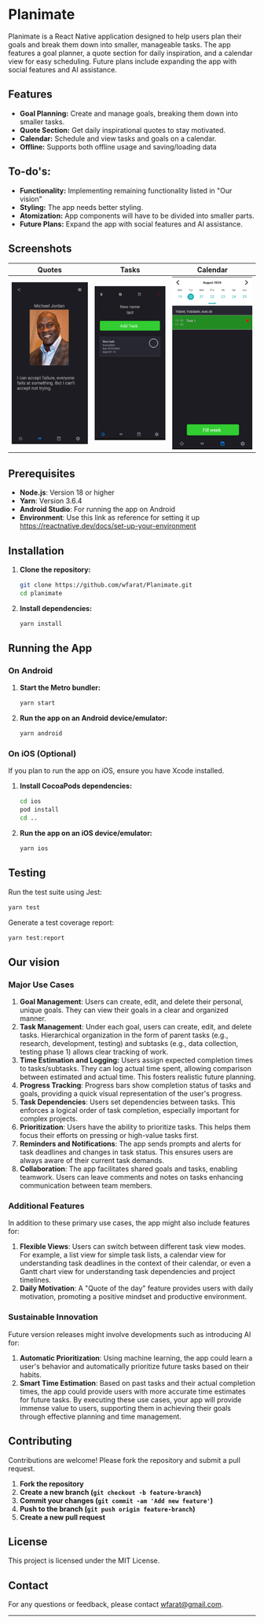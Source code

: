 
# Planimate 

Planimate is a React Native application designed to help users plan their goals and break them down into smaller, manageable tasks. The app features a goal planner, a quote section for daily inspiration, and a calendar view for easy scheduling. Future plans include expanding the app with social features and AI assistance.

## Features

- **Goal Planning:** Create and manage goals, breaking them down into smaller tasks.
- **Quote Section:** Get daily inspirational quotes to stay motivated.
- **Calendar:** Schedule and view tasks and goals on a calendar.
- **Offline:** Supports both offline usage and saving/loading data


## To-do's:
- **Functionality:** Implementing remaining functionality listed in "Our vision"
- **Styling:** The app needs better styling.
- **Atomization:** App components will have to be divided into smaller parts.
- **Future Plans:** Expand the app with social features and AI assistance.

## Screenshots
| Quotes                                            | Tasks                                           | Calendar                                                |
|---------------------------------------------------|-------------------------------------------------|---------------------------------------------------------|
 | ![Quote Screen Screenshot](screenshots/quote.png) | ![Task Screen Screenshot](screenshots/task.png) | ![Calendar Screen Screenshot](screenshots/calendar.png) |

## Prerequisites

- **Node.js**: Version 18 or higher
- **Yarn**: Version 3.6.4
- **Android Studio**: For running the app on Android
- **Environment**: Use this link as reference for setting it up https://reactnative.dev/docs/set-up-your-environment
## Installation

1. **Clone the repository:**
   ```sh
   git clone https://github.com/wfarat/Planimate.git
   cd planimate
   ```

2. **Install dependencies:**
   ```sh
   yarn install
   ```

## Running the App

### On Android

1. **Start the Metro bundler:**
   ```sh
   yarn start
   ```

2. **Run the app on an Android device/emulator:**
   ```sh
   yarn android
   ```

### On iOS (Optional)

If you plan to run the app on iOS, ensure you have Xcode installed.

1. **Install CocoaPods dependencies:**
   ```sh
   cd ios
   pod install
   cd ..
   ```

2. **Run the app on an iOS device/emulator:**
   ```sh
   yarn ios
   ```

## Testing

Run the test suite using Jest:
```sh
yarn test
```

Generate a test coverage report:
```sh
yarn test:report
```

## Our vision

### Major Use Cases
1. **Goal Management**: Users can create, edit, and delete their personal, unique goals. They can view their goals in a clear and organized manner.
2. **Task Management**: Under each goal, users can create, edit, and delete tasks. Hierarchical organization in the form of parent tasks (e.g., research, development, testing) and subtasks (e.g., data collection, testing phase 1) allows clear tracking of work.
3. **Time Estimation and Logging:** Users assign expected completion times to tasks/subtasks. They can log actual time spent, allowing comparison between estimated and actual time. This fosters realistic future planning.
4. **Progress Tracking**: Progress bars show completion status of tasks and goals, providing a quick visual representation of the user's progress.
5. **Task Dependencies**: Users set dependencies between tasks. This enforces a logical order of task completion, especially important for complex projects.
6. **Prioritization**: Users have the ability to prioritize tasks. This helps them focus their efforts on pressing or high-value tasks first.
7. **Reminders and Notifications**: The app sends prompts and alerts for task deadlines and changes in task status. This ensures users are always aware of their current task demands.
8. **Collaboration**: The app facilitates shared goals and tasks, enabling teamwork. Users can leave comments and notes on tasks enhancing communication between team members.
### Additional Features
In addition to these primary use cases, the app might also include features for:
1. **Flexible Views**: Users can switch between different task view modes. For example, a list view for simple task lists, a calendar view for understanding task deadlines in the context of their calendar, or even a Gantt chart view for understanding task dependencies and project timelines.
2. **Daily Motivation**: A "Quote of the day" feature provides users with daily motivation, promoting a positive mindset and productive environment.
### Sustainable Innovation
Future version releases might involve developments such as introducing AI for:
1. **Automatic Prioritization**: Using machine learning, the app could learn a user's behavior and automatically prioritize future tasks based on their habits.
2. **Smart Time Estimation**: Based on past tasks and their actual completion times, the app could provide users with more accurate time estimates for future tasks.
By executing these use cases, your app will provide immense value to users, supporting them in achieving their goals through effective planning and time management.
## Contributing
Contributions are welcome! Please fork the repository and submit a pull request.

1. **Fork the repository**
2. **Create a new branch (`git checkout -b feature-branch`)**
3. **Commit your changes (`git commit -am 'Add new feature'`)**
4. **Push to the branch (`git push origin feature-branch`)**
5. **Create a new pull request**

## License

This project is licensed under the MIT License.

## Contact

For any questions or feedback, please contact [wfarat@gmail.com](mailto:wfarat@gmail.com).

---
